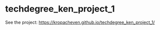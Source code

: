 # techdegree_ken_project_1
See the project: https://kropacheven.github.io/techdegree_ken_project_1/


